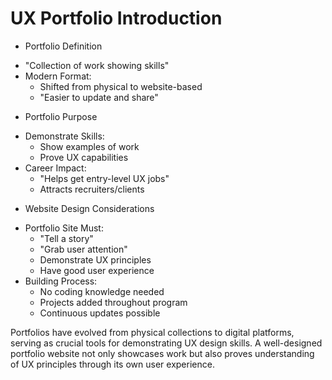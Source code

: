 # UX Portfolio Introduction

* Portfolio Definition
 - "Collection of work showing skills"
 - Modern Format:
   * Shifted from physical to website-based
   * "Easier to update and share"

* Portfolio Purpose
 - Demonstrate Skills:
   * Show examples of work
   * Prove UX capabilities
 - Career Impact:
   * "Helps get entry-level UX jobs"
   * Attracts recruiters/clients

* Website Design Considerations
 - Portfolio Site Must:
   * "Tell a story"
   * "Grab user attention"
   * Demonstrate UX principles
   * Have good user experience
 - Building Process:
   * No coding knowledge needed
   * Projects added throughout program
   * Continuous updates possible

Portfolios have evolved from physical collections to digital platforms, serving as crucial tools for demonstrating UX design skills. A well-designed portfolio website not only showcases work but also proves understanding of UX principles through its own user experience.
